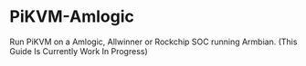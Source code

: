 # PiKVM-Amlogic
Run PiKVM on a Amlogic, Allwinner or Rockchip SOC running Armbian.
(This Guide Is Currently Work In Progress)
